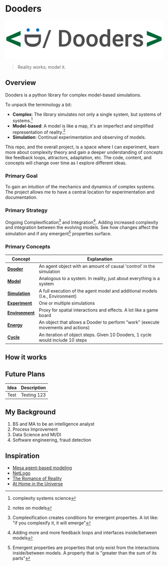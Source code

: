 
# Dooders

![dooders logo](./docs/dooder_logo.png)
  
> Reality works; model it.  

## Overview

Dooders is a python library for complex model-based simulations.  

To unpack the terminology a bit:  

* **Complex**: The library simulates not only a single system, but systems of systems.[^1]  
* **Model-based**: A model is like a map, it's an imperfect and simplified representation of reality.[^2]  
* **Simulation**: Continual experimentation and observing of models.  

This repo, and the overall project, is a space where I can experiment, learn more about complexity theory and gain a deeper understanding of concepts like feedback loops, attractors, adaptation, etc. The code, content, and concepts will change over time as I explore different ideas.  

### Primary Goal

To gain an intuition of the mechanics and dynamics of complex systems. The project allows me to have a central location for experimentation and documentation.  

### Primary Strategy

Ongoing Complexification[^3] and Integration[^4]. Adding increased complexity and integration between the evolving models. See how changes affect the simulation and if any emergent[^5] properties surface.  

### Primary Concepts

| Concept                                | Explanation                                                                      |
| -------------------------------------- | -------------------------------------------------------------------------------- |
| [**Dooder**](docs/Dooder.md)           | An agent object with an amount of causal 'control' in the simulation             |
| [**Model**](docs/Model.md)             | Analogous to a system. In reality, just about everything is a system             |
| [**Simulation**](docs/Simulation.md)   | A full execution of the agent model and additional models (I.e., Environment)    |
| [**Experiment**](docs/Experiment.md)   | One or multiple simulations                                                      |
| [**Environment**](docs/Environment.md) | Proxy for spatial interactions and effects. A lot like a game board              |
| [**Energy**](docs/Energy.md)           | An object that allows a Dooder to perform “work” (execute movements and actions) |
| [**Cycle**](docs/Cycle.md)             | An iteration of object steps. Given 10 Dooders, 1 cycle would include 10 steps   |

## How it works



## Future Plans

| Idea | Description |
| ---- | ----------- |
| Test | Testing 123 |

## My Background
  
1. BS and MA to be an intelligence analyst
2. Process Improvement
3. Data Science and Ml/Dl
4. Software engineering, fraud detection


## Inspiration

* [Mesa agent-based modeling](https://github.com/projectmesa/mesa)
* [NetLogo](https://github.com/NetLogo/NetLogo)
* [The Romance of Reality](https://www.amazon.com/Romance-Reality-Organizes-Consciousness-Complexity-ebook/dp/B09GW3G45J/ref=tmm_kin_swatch_0?_encoding=UTF8&qid=1661627602&sr=8-2)
* [At Home in the Universe](https://www.amazon.com/At-Home-Universe-Self-Organization-Complexity-ebook/dp/B004VEEO12/ref=tmm_kin_swatch_0?_encoding=UTF8&qid=1661627686&sr=8-1)

[^1]: complexity systems science  
[^2]: notes on models  
[^3]: Complexification creates conditions for emergent properties. A lot like: "if you complexify it, it will emerge"  
[^4]: Adding more and more feedback loops and interfaces inside/between models  
[^5]: Emergent properties are properties that only exist from the interactions inside/between models. A property that is "greater than the sum of its parts"  
